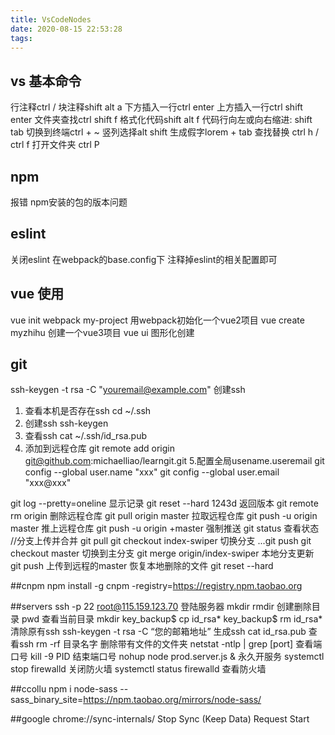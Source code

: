 ```yaml
---
title: VsCodeNodes
date: 2020-08-15 22:53:28
tags:
---
```

## vs 基本命令
行注释ctrl /
块注释shift alt a 
下方插入一行ctrl enter 
上方插入一行ctrl shift enter 
文件夹查找ctrl shift f 
格式化代码shift alt f 
代码行向左或向右缩进:   shift tab
切换到终端ctrl + ~ 
竖列选择alt shift 
生成假字lorem + tab 
查找替换 ctrl h  / ctrl f
打开文件夹 ctrl P
## npm
报错 npm安装的包的版本问题
## eslint
关闭eslint 在webpack的base.config下 注释掉eslint的相关配置即可
## vue 使用
vue init webpack my-project 用webpack初始化一个vue2项目
vue create myzhihu 创建一个vue3项目
vue ui 图形化创建
## git
ssh-keygen -t rsa -C "youremail@example.com" 创建ssh
1. 查看本机是否存在ssh cd ~/.ssh
2. 创建ssh ssh-keygen
3. 查看ssh cat ~/.ssh/id_rsa.pub
4. 添加到远程仓库 git remote add origin git@github.com:michaelliao/learngit.git
5.配置全局usename.useremail git config --global user.name "xxx" git config --global user.email "xxx@xxx"

git log --pretty=oneline 显示记录
git reset --hard 1243d 返回版本
git remote rm origin 删除远程仓库
git pull origin master 拉取远程仓库
git push -u origin master 推上远程仓库
git push -u origin +master 强制推送
git status 查看状态
//分支上传并合并
git pull
git checkout index-swiper 切换分支
...git push
git checkout master 切换到主分支
git merge origin/index-swiper 本地分支更新
git push 上传到远程的master
恢复本地删除的文件 git reset --hard

##cnpm
npm install -g cnpm -registry=https://registry.npm.taobao.org

##servers
ssh -p 22 root@115.159.123.70 登陆服务器
mkdir rmdir 创建删除目录
pwd 查看当前目录
mkdir key_backup$ cp id_rsa* key_backup$ rm id_rsa* 清除原有ssh
ssh-keygen -t rsa -C “您的邮箱地址” 生成ssh
cat id_rsa.pub 查看ssh
rm -rf 目录名字 删除带有文件的文件夹
netstat -ntlp | grep [port] 查看端口号
kill -9 PID 结束端口号
nohup node prod.server.js & 永久开服务
systemctl stop firewalld    关闭防火墙
systemctl status firewalld 查看防火墙

##ccollu
npm i node-sass --sass_binary_site=https://npm.taobao.org/mirrors/node-sass/

##google
chrome://sync-internals/
Stop Sync (Keep Data)
Request Start

